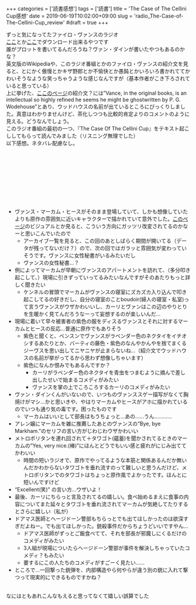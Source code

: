 +++
categories = ['読書感想']
tags = ['読書']
title = 'The Case of The Cellini Cup感想'
date = 2019-06-19T10:02:00+09:00
slug = 'radio_The-Case-of-The-Cellini-Cup_review'
#draft = true
+++

ずっと気になってたファイロ・ヴァンスのラジオ
<br>
[ここ](https://www.oldtimeradiodownloads.com/crime/philo-vance/)とか[ここ](https://archive.org/details/OTRR_Philo_Vance_Singles)でダウンロード出来るやつです
<br>
誰がプロットを書いてるんだろうね？ヴァン・ダインが書いたやつもあるのかな？
<br>
英文版のWikipediaや、このラジオ番組とかのファイロ・ヴァンスの紹介文を見ると、とにかく傲慢とかキザ野郎とか不愉快とか愚鈍とかいろいろ書かれててかわいそうなような笑っちゃうような感じなんですが（基本作者がこき下ろされていると思っている）
<br>
上に挙げた、[ここのページ](https://archive.org/details/OTRR_Philo_Vance_Singles)の紹介文？には”Vance, in the original books, is an intellectual so highly refined he seems he might be ghostwritten by P. G. Wodehouse”とあり、ウッドハウスの名前が出ているところにびっくりしました。真意はわかりませんけど、茶化しつつも比較的肯定よりのコメントのように見える。どうなんでしょう。
<br>
このラジオ番組の最初の一つ、『The Case Of The Cellini Cup』をテキスト起こししてもらって読んでみました（リスニング無理でした）
<br>
以下感想。ネタバレ配慮なし。
<br>
<br>
<br>
<br>
<br>
<br>
<br>
<br>
<br>
<br>
* ヴァンス・マーカム・ヒースがそのまま登場していて、しかも想像していたよりも原作の雰囲気に近いキャラクターで描かれていて意外でした。[このページ](https://archive.org/details/OTRR_Philo_Vance_Singles)のビジュアルとか見ると、こういう方向にガッツリ改変されてるのかなーと思いこんでいたので
    * アーカイブ一覧を見ると、この回のあとしばらく期間が開いてる（データが残ってないだけ？）ので、次の回ではガラッと雰囲気が変わっていそうです。ヴァンスに女性秘書がいるみたいだし
    * ヴァンスの女性秘書…？
* 例によってマーカムが早朝にヴァンスのアパートメントを訪れて、（多分叩き起こして、）現場に引きずっていってるみたいなんですがそのあたりもっと詳しく聞きたい
    * ケンネルの冒頭でマーカムがヴァンスの寝室にズカズカ入り込んで叩き起こしてるの好きだし、自分の寝室のことboudoir(婦人の寝室・私室)って言うヴァンスがウザかわいいし、カーリとヴァンはこの辺のやりとりを生暖かく見てんだろうなーって妄想するのが楽しいんだ…
* 現場に着いて早々被害者の紫色の服をディスるヴァンスとそれに対するマーカムとヒースの反応…普通に原作でもありそう
    * 紫色と聞くと、ベンスンでヴァンスがラベンダー色のネクタイをイチオシするあたりとか、バーティの藤色・紫色のなんやかんやを捨てまくるジーヴスを思い出してニヤニヤが止まらないね…（紹介文でウッドハウスの名前が挙がってるから思わず想像しちゃいます）
    * 紫色になんか恨みでもあるんですか？
        * カーリがラベンダー色のネクタイを青虫をつまむように摘んで差し出したせいで始まるコメディがみたい
        * ヴァンスを掌の上でころころするカーリのコメディがみたい
* ヴァン・ダインくんがいないので、いつものヴァンススゲー描写がなくて胸焼けがマシ…かと思いきや、やはりマーカムやヒースがアホに描かれているのでいつも通り気の毒です。困ったものです
    * マーカムはいいとして部長はもうちょっと…あの……うん…………
* アレン嬢にマーカムを雑に推薦したあとのヴァンスの”Bye, bye Markham.”のセリフの言い方がじわじわウザかわいい
* メトロポリタンを連れ回されて＋タワゴト(蘊蓄)を聞かされてるときのマーカムの”Yes, very nice.(棒)”にほんとどうでもいい感と疲れがにじみ出ててかわいい
    * 時間の短いラジオで、原作でやってるような本筋と関係あるんだか無いんだかわからないタワゴトを垂れ流すのって難しいと思うんだけど、メトロポリタンでのタワゴトはちょっと原作風でよかったです。ほんとに短いんですけど
* “Excellent(笑)” の言い方…ウザいよ！
* 最後、カーリにちらっと言及されてるの嬉しい。食べ始めるまえに食事の内容についてまた延々とタワゴトを垂れ流されてマーカムが気絶してたりするとさらに嬉しい（私が）
* ドアマス医師とヘージドーン警部もちらっとでも出てほしかったのは欲深すぎだよねー。でも出てほしかった。銃殺事件だからちょうどいいですやん…
    * ドアマス医師がずっとご飯食べてて、それを部長が邪魔しにくるだけのコメディがみたい
    * 3人組が現場についたらヘージドーン警部が事件を解決しちゃっていたコメディ？もみたい
    * 要するにこの人たちのコメディがすごーく見たい……
* ところで…一回撃った銃弾を、内部構造やら何やらが違う別の銃に入れて撃つって現実的にできるものですかね？
<br>
なにはともあれこんなもえると思ってなくて嬉しい誤算でした
<br>